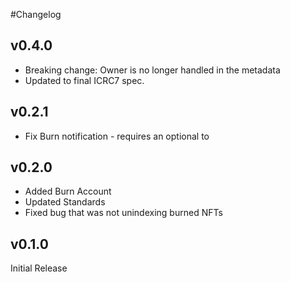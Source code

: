 #Changelog

## v0.4.0

- Breaking change: Owner is no longer handled in the metadata
- Updated to final ICRC7 spec.

## v0.2.1

- Fix Burn notification - requires an optional to

## v0.2.0

- Added Burn Account
- Updated Standards
- Fixed bug that was not unindexing burned NFTs

## v0.1.0

Initial Release